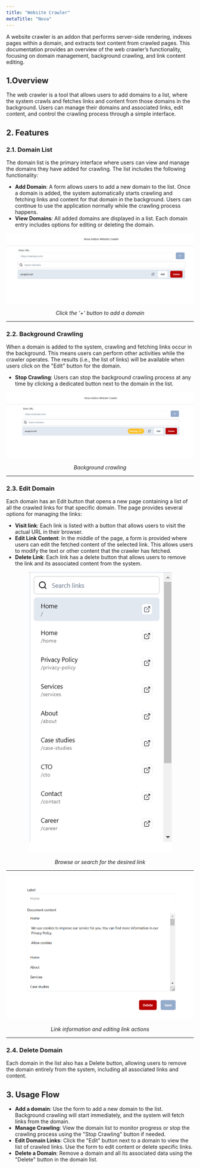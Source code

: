 ```yaml
---
title: "Website Crawler"
metaTitle: "Nova"
---
```


A website crawler is an addon that performs server-side rendering, indexes pages within a domain, and extracts text content from crawled pages. This documentation provides an overview of the web crawler’s functionality, focusing on domain management, background crawling, and link content editing.

## 1.Overview
The web crawler is a tool that allows users to add domains to a list, where the system crawls and fetches links and content from those domains in the background. Users can manage their domains and associated links, edit content, and control the crawling process through a simple interface.

## 2. Features

### 2.1. Domain List
The domain list is the primary interface where users can view and manage the domains they have added for crawling. The list includes the following functionality:
- **Add Domain**: A form allows users to add a new domain to the list. Once a domain is added, the system automatically starts crawling and fetching links and content for that domain in the background. Users can continue to use the application normally while the crawling process happens.
- **View Domains**: All added domains are displayed in a list. Each domain entry includes options for editing or deleting the domain.

<div style="text-align: center;">
  <img src="../images/add-domain-domain-list.png" alt="Add Domain. Domain list." />
  <p><em>Click the '+' button to add a domain</em></p>
</div>

----------------------------------

### 2.2. Background Crawling
When a domain is added to the system, crawling and fetching links occur in the background. This means users can perform other activities while the crawler operates. The results (i.e., the list of links) will be available when users click on the "Edit" button for the domain.
- **Stop Crawling**: Users can stop the background crawling process at any time by clicking a dedicated button next to the domain in the list.

<div style="text-align: center;">

  <img src="../images/background-crawling.png" alt="Background crawling" />

  <p><em>Background crawling</em></p>

</div>

----------------------------------

### 2.3. Edit Domain
Each domain has an Edit button that opens a new page containing a list of all the crawled links for that specific domain. The page provides several options for managing the links:
- **Visit link**: Each link is listed with a button that allows users to visit the actual URL in their browser.
- **Edit Link Content**: In the middle of the page, a form is provided where users can edit the fetched content of the selected link. This allows users to modify the text or other content that the crawler has fetched.
- **Delete Link**: Each link has a delete button that allows users to remove the link and its associated content from the system.

<div style="text-align: center;">
  <img src="../images/link-list.png" alt="Link list" />
  <p><em>Browse or search for the desired link</em></p>
</div>

----------------------------------

<div style="text-align: center;">
  <img src="../images/edit-domain.png" alt="Edit domain" />
  <p><em>Link information and editing link actions</em></p>
</div>

----------------------------------

### 2.4. Delete Domain
Each domain in the list also has a Delete button, allowing users to remove the domain entirely from the system, including all associated links and content.

## 3. Usage Flow
- **Add a domain**: Use the form to add a new domain to the list. Background crawling will start immediately, and the system will fetch links from the domain.
- **Manage Crawling**: View the domain list to monitor progress or stop the crawling process using the "Stop Crawling" button if needed.
- **Edit Domain Links**: Click the "Edit" button next to a domain to view the list of crawled links. Use the form to edit content or delete specific links.
- **Delete a Domain**: Remove a domain and all its associated data using the "Delete" button in the domain list.
